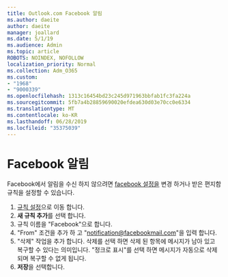 ```yaml
---
title: Outlook.com Facebook 알림
ms.author: daeite
author: daeite
manager: joallard
ms.date: 5/1/19
ms.audience: Admin
ms.topic: article
ROBOTS: NOINDEX, NOFOLLOW
localization_priority: Normal
ms.collection: Adm_O365
ms.custom:
- "1968"
- "9000339"
ms.openlocfilehash: 1313c16454bd23c245d971963bbfab1fc3fa224a
ms.sourcegitcommit: 5fb7a4b28859690020efdea630d03e70cc0e6334
ms.translationtype: MT
ms.contentlocale: ko-KR
ms.lasthandoff: 06/28/2019
ms.locfileid: "35375039"
---
```

# <a name="facebook-notifications"></a>Facebook 알림

Facebook에서 알림을 수신 하지 않으려면 [facebook 설정을](https://www.facebook.com/settings?tab=notifications) 변경 하거나 받은 편지함 규칙을 설정할 수 있습니다.

1. [규칙 설정](https://outlook.live.com/mail/options/mail/rules/inboxRules)으로 이동 합니다.
1. **새 규칙 추가**를 선택 합니다.
1. 규칙 이름을 "Facebook"으로 합니다.
1. "From" 조건을 추가 하 고 "notification@facebookmail.com"을 입력 합니다.
1. "삭제" 작업을 추가 합니다. 삭제를 선택 하면 삭제 된 항목에 메시지가 남아 있고 복구할 수 있다는 의미입니다. "정크로 표시"를 선택 하면 메시지가 자동으로 삭제 되며 복구할 수 없게 됩니다.
1. **저장**을 선택합니다.